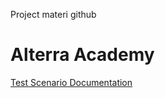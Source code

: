 Project materi github
<h1>Alterra Academy</h1>

[Test Scenario Documentation](https://docs.google.com/spreadsheets/d/1u1GpajPcmYFADX8dlAf9IK4raGCHXrpdFSa3P00Kx5A/edit?usp=sharing)
